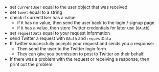- set `currentUser` equal to the user object that was received
- set `tweet` equal to a string
- check if currentUser has a value
    - if it has no value, then send the user back to the login / signup page
    - if it has a value, then store Twitter credentials for later use (`OAuth`)
- set `requestData` equal to your request information
- send Twitter a request with `OAuth` and `requestData`
- If Twitter successfully accepts your request and sends you a response:
    - Then send the user to the Twitter login form
    - They can give you permission to post to Twitter on their behalf.
- If there was a problem with the request or receiving a response, then print out the problem
